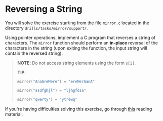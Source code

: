 # Reversing a String

You will solve the exercise starting from the file `mirror.c` located in the directory `drills/tasks/mirror/support/`.

Using pointer operations, implement a C program that reverses a string of characters.
The `mirror` function should perform an **in-place** reversal of the characters in the string (upon exiting the function, the input string will contain the reversed string).

> **NOTE**: Do not access string elements using the form `s[i]`.
>
> **TIP**:
>
> ```c
> mirror("AnaAreMere") = "ereMerAanA"
>
> mirror("asdfghjl") = "ljhgfdsa"
>
> mirror("qwerty") = "ytrewq"
> ```

If you're having difficulties solving this exercise, go through [this](../../../reading/README.md) reading material.

